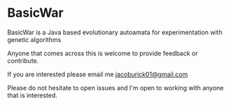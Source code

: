 # BasicWar
BasicWar is a Java based evolutionary autoamata for experimentation with genetic algorithms

Anyone that comes across this is welcome to provide feedback or contribute.

If you are interested please email me jacoburick01@gmail.com

Please do not hesitate to open issues and I'm open to working with anyone that is interested.
